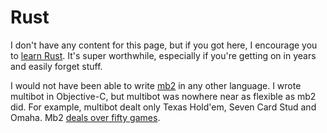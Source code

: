 # Rust

I don't have any content for this page, but if you got here, I
encourage you to [learn Rust](https://www.rust-lang.org/learn).  It's
super worthwhile, especially if you're getting on in years and easily
forget stuff.

I would not have been able to write
[mb2](https://ctm.github.io/docs/players_manual/) in any other
language.  I wrote multibot in Objective-C, but multibot was nowhere
near as flexible as mb2 did.  For example, multibot dealt only Texas
Hold'em, Seven Card Stud and Omaha.  Mb2 [deals over fifty
games](https://ctm.github.io/docs/players_manual/games.html).


